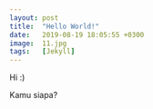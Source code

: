 ```yaml
---
layout: post
title:  "Hello World!"
date:   2019-08-19 18:05:55 +0300
image:  11.jpg
tags:   [Jekyll]
---
```

Hi :)

Kamu siapa?
